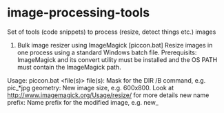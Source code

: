 # image-processing-tools
Set of tools (code snippets) to process (resize, detect things etc.) images

1. Bulk image resizer using ImageMagick [piccon.bat]
Resize images in one process using a standard Windows batch file.
Prerequisits: ImageMagick and its convert utility must be installed and the OS PATH must contain the ImageMagick path.

Usage: piccon.bat <file(s)> <geometry> <new name prefix>
  file(s): Mask for the DIR /B command, e.g. pic_*jpg
  geometry: New image size, e.g. 600x800. Look at http://www.imagemagick.org/Usage/resize/ for more details
  new name prefix: Name prefix for the modified image, e.g. new_
